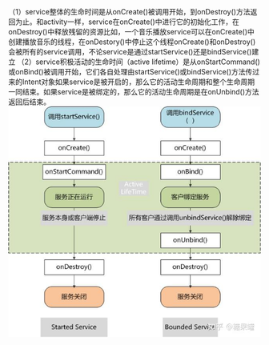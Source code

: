 （1）service整体的生命时间是从onCreate()被调用开始，到onDestroy()方法返回为止。和activity一样，service在onCreate()中进行它的初始化工作，在onDestroy()中释放残留的资源比如，一个音乐播放service可以在onCreate()中创建播放音乐的线程，在onDestory()中停止这个线程onCreate()和onDestroy()会被所有的service调用，不论service是通过startService()还是bindService()建立
（2）service积极活动的生命时间（active lifetime）是从onStartCommand()或onBind()被调用开始，它们各自处理由startService()或bindService()方法传过来的Intent对象如果service是被开启的，那么它的活动生命周期和整个生命周期一同结束。如果service是被绑定的，那么它的活动生命周期是在onUnbind()方法返回后结束。
![Alt text](image-2.png)


